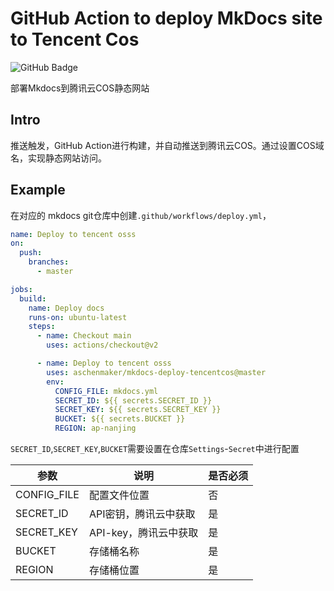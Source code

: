 # GitHub Action to deploy MkDocs site to Tencent Cos
![GitHub Badge](https://github.com/aschenmaker/mkdocs-deploy-tencentcos/actions/workflows/check.yml/badge.svg)

部署Mkdocs到腾讯云COS静态网站
## Intro
推送触发，GitHub Action进行构建，并自动推送到腾讯云COS。通过设置COS域名，实现静态网站访问。

## Example
在对应的 mkdocs git仓库中创建`.github/workflows/deploy.yml`，
```yml
name: Deploy to tencent osss
on:
  push:
    branches:
      - master

jobs:
  build:
    name: Deploy docs
    runs-on: ubuntu-latest
    steps:
      - name: Checkout main
        uses: actions/checkout@v2

      - name: Deploy to tencent osss
        uses: aschenmaker/mkdocs-deploy-tencentcos@master
        env:
          CONFIG_FILE: mkdocs.yml
          SECRET_ID: ${{ secrets.SECRET_ID }}
          SECRET_KEY: ${{ secrets.SECRET_KEY }}
          BUCKET: ${{ secrets.BUCKET }}
          REGION: ap-nanjing
```

`SECRET_ID`,`SECRET_KEY`,`BUCKET`需要设置在仓库`Settings`-`Secret`中进行配置

| 参数        | 说明                  | 是否必须 |
| ----------- | --------------------- | -------- |
| CONFIG_FILE | 配置文件位置          | 否       |
| SECRET_ID   | API密钥，腾讯云中获取 | 是       |
| SECRET_KEY  | API-key，腾讯云中获取 | 是       |
| BUCKET      | 存储桶名称            | 是       |
| REGION      | 存储桶位置            | 是       |
